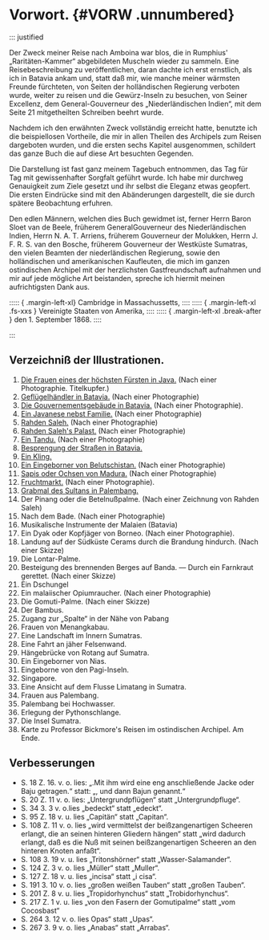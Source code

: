 # Vorwort. {#VORW .unnumbered}

::: justified

Der Zweck meiner Reise nach Amboina war blos, die in Rumphius'
„Raritäten-Kammer“ abgebildeten Muscheln wieder zu sammeln. Eine
Reisebeschreibung zu veröffentlichen, daran dachte ich erst ernstlich, als ich
in Batavia ankam und, statt daß mir, wie manche meiner wärmsten Freunde
fürchteten, von Seiten der holländischen Regierung verboten wurde, weiter zu
reisen und die Gewürz-Inseln zu besuchen, von Seiner Excellenz, dem
General-Gouverneur des „Niederländischen Indien“, mit dem Seite 21 mitgetheilten
Schreiben beehrt wurde.

Nachdem ich den erwähnten Zweck vollständig erreicht hatte, benutzte ich die
beispiellosen Vortheile, die mir in allen Theilen des Archipels zum Reisen
dargeboten wurden, und die ersten sechs Kapitel ausgenommen, schildert das ganze
Buch die auf diese Art besuchten Gegenden.

Die Darstellung ist fast ganz meinem Tagebuch entnommen, das Tag für Tag mit
gewissenhafter Sorgfalt geführt wurde. Ich habe mir durchweg Genauigkeit zum
Ziele gesetzt und ihr selbst die Eleganz etwas geopfert. Die ersten Eindrücke
sind mit den Abänderungen dargestellt, die sie durch spätere Beobachtung
erfuhren.

Den edlen Männern, welchen dies Buch gewidmet ist, ferner Herrn Baron Sloet van
de Beele, früherem GeneralGouverneur des Niederländischen Indien, Herrn N. A. T.
Arriens, früherem Gouverneur der Molukken, Herrn J. F. R. S. van den Bosche,
früherem Gouverneur der Westküste Sumatras, den vielen Beamten der
niederländischen Regierung, sowie den holländischen und amerikanischen
Kaufleuten, die mich im ganzen ostindischen Archipel mit der herzlichsten
Gastfreundschaft aufnahmen und mir auf jede mögliche Art beistanden, spreche ich
hiermit meinen aufrichtigsten Dank aus.

::::: { .margin-left-xl}
Cambridge in Massachussetts,
::::
::::: { .margin-left-xl .fs-xxs }
Vereinigte Staaten von Amerika,
::::
::::: { .margin-left-xl .break-after }
den 1. September 1868.
::::

:::


## Verzeichniß der Illustrationen.


1. [Die Frauen eines der höchsten Fürsten in Java.](ch001.xhtml#b001) (Nach einer Photographie. Titelkupfer.)
2. [Geflügelhändler in Batavia.](ch003.xhtml#b012) (Nach einer Photographie)
3. [Die Gouvernementsgebäude in Batavia.](ch003.xhtml#b014) (Nach einer Photographie).
4. [Ein Javanese nebst Familie.](ch003.xhtml#b016) (Nach einer Photographie)
5. [Rahden Saleh.](ch003.xhtml#b020) (Nach einer Photographie)
6. [Rahden Saleh's Palast.](ch003.xhtml#b021) (Nach einer Photographie)
7. [Ein Tandu.](ch004.xhtml#b028) (Nach einer Photographie)
8. [Besprengung der Straßen in Batavia.](ch004.xhtml#b038) 
10. [Ein Kling.](ch004.xhtml#b040) 
11. [Ein Eingeborner von Belutschistan.](ch004.xhtml#b041) (Nach einer Photographie)
12. [Sapis oder Ochsen von Madura.](ch004.xhtml#b044) (Nach einer Photographie)
13. [Fruchtmarkt.](ch005.xhtml#b062) (Nach einer Photographie).
14. [Grabmal des Sultans in Palembang.](ch007.xhtml#b094)
15. Der Pinang oder die Betelnußpalme. (Nach einer Zeichnung von Rahden Saleh)
16. Nach dem Bade. (Nach einer Photographie)
17. Musikalische Instrumente der Malaien (Batavia)
18. Ein Dyak oder Kopfjäger von Borneo. (Nach einer Photographie).
19. Landung auf der Südküste Cerams durch die Brandung hindurch. (Nach einer Skizze)
20. Die Lontar-Palme.
21. Besteigung des brennenden Berges auf Banda. — Durch ein Farnkraut gerettet. (Nach einer Skizze)
22. Ein Dschungel
23. Ein malaiischer Opiumraucher. (Nach einer Photographie)
24. Die Gomuti-Palme. (Nach einer Skizze)
25. Der Bambus.
26. Zugang zur „Spalte“ in der Nähe von Pabang
27. Frauen von Menangkabau.
28. Eine Landschaft im Innern Sumatras.
29. Eine Fahrt an jäher Felsenwand.
30. Hängebrücke von Rotang auf Sumatra.
31. Ein Eingeborner von Nias.
32. Eingeborne von den Pagi-Inseln.
33. Singapore.
34. Eine Ansicht auf dem Flusse Limatang in Sumatra.
35. Frauen aus Palembang.
36. Palembang bei Hochwasser.
37. Erlegung der Pythonschlange.
38. Die Insel Sumatra.
39. Karte zu Professor Bickmore's Reisen im ostindischen Archipel. Am Ende.


## Verbesserungen

* S. 18 Z. 16. v. o. lies: „.Mit ihm wird eine eng anschließende Jacke oder Baju getragen.“ statt: „, und dann Bajun genannt.“
* S. 20 Z. 11 v. o. lies: „Untergrundpflügen“ statt „Untergrundpfluge“.
* S. 34 3. 3 v. o.lies  „bedeckt“ statt „edeckt“.
* S. 95 Z. 18 v. u. lies „Capitän“ statt „Capitan“.
* S. 108 Z. 11 v. o. lies  „wird vermittelst der beißzangenartigen Scheeren erlangt, die an seinen hinteren Gliedern hängen“ statt „wird dadurch erlangt, daß es die Nuß mit seinen beißzangenartigen Scheeren an den hinteren Knoten anfaßt“.
* S. 108 3. 19 v. u. lies  „Tritonshörner“ statt „Wasser-Salamander“.
* S. 124 Z. 3 v. o. lies „Müller“ statt „Muller“.
* S. 127 Z. 18 v. u.  lies „incisa“ statt „i cisa“.
* S. 191 3. 10 v. o. lies  „großen weißen Tauben“ statt „großen Tauben“.
* S. 201 Z. 8 v. u. lies „Tropidorhynchus“ statt „Trobidorhynchus“.
* S. 217 Z. 1 v. u.  lies „von den Fasern der Gomutipalme“ statt „vom Cocosbast“
* S. 264 3. 12 v. o.  lies Opas“ statt „Upas“.
* S. 267 3. 9 v. o.  lies „Anabas“ statt „Arrabas“.







